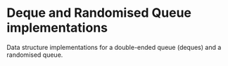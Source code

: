 # Deque and Randomised Queue implementations
Data structure implementations for a double-ended queue (deques) and a randomised queue.

